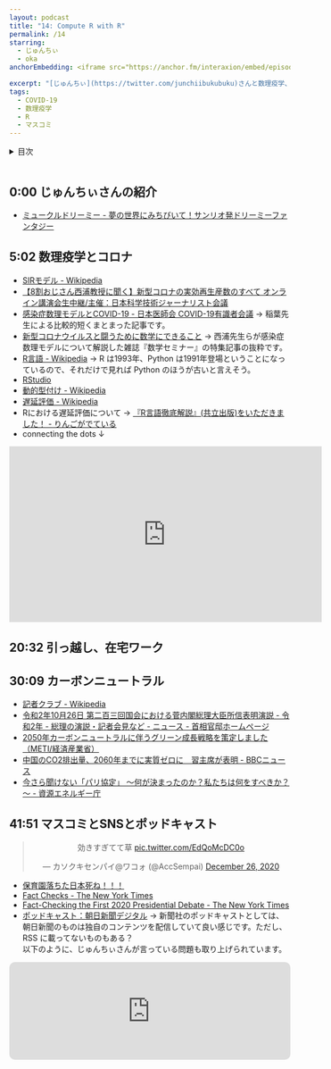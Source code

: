 ```yaml
---
layout: podcast
title: "14: Compute R with R"
permalink: /14
starring:
  - じゅんちぃ
  - oka
anchorEmbedding: <iframe src="https://anchor.fm/interaxion/embed/episodes/14-Compute-R-with-R-epaj3d" height="102px" width="400px" frameborder="0" scrolling="no"></iframe>

excerpt: "[じゅんちぃ](https://twitter.com/junchiibukubuku)さんと数理疫学、カーボンニュートラル、マスコミなどについて話しました。(収録: 2020/12/26)"
tags:
  - COVID-19
  - 数理疫学
  - R
  - マスコミ
---
```


<details>
<!-- https://github.com/gettalong/kramdown/issues/155#issuecomment-339793629 -->
<summary markdown='span'>目次</summary>
<nav>
  * this unordered seed list will be replaced by toc as unordered list
  {:toc}
<!-- https://stackoverflow.com/a/38419441/11480802 -->
</nav>
</details>
<br>

## 0:00 じゅんちぃさんの紹介

- [ミュークルドリーミー - 夢の世界にみちびいて！サンリオ発ドリーミーファンタジー](https://mewkledreamy.com/)

## 5:02 数理疫学とコロナ

- [SIRモデル - Wikipedia](https://ja.wikipedia.org/wiki/SIR%E3%83%A2%E3%83%87%E3%83%AB)
- [【8割おじさん西浦教授に聞く】新型コロナの実効再生産数のすべて オンライン講演会生中継/主催：日本科学技術ジャーナリスト会議](https://live2.nicovideo.jp/watch/lv325833316)
- [感染症数理モデルとCOVID-19 - 日本医師会 COVID-19有識者会議](https://www.covid19-jma-medical-expert-meeting.jp/topic/3925) → 稲葉先生による比較的短くまとまった記事です。
- [新型コロナウイルスと闘うために数学にできること](https://amzn.to/2WKNkkj) → 西浦先生らが感染症数理モデルについて解説した雑誌『数学セミナー』の特集記事の抜粋です。
- [R言語 - Wikipedia](https://ja.wikipedia.org/wiki/R%E8%A8%80%E8%AA%9E) → R は1993年、Python は1991年登場ということになっているので、それだけで見れば Python のほうが古いと言えそう。
- [RStudio](https://rstudio.com/products/rstudio/)
- [動的型付け - Wikipedia](https://ja.wikipedia.org/wiki/%E5%8B%95%E7%9A%84%E5%9E%8B%E4%BB%98%E3%81%91)
- [遅延評価 - Wikipedia](https://ja.wikipedia.org/wiki/%E9%81%85%E5%BB%B6%E8%A9%95%E4%BE%A1)
- Rにおける遅延評価について → [『R言語徹底解説』(共立出版)をいただきました！ - りんごがでている](http://bicycle1885.hatenablog.com/entry/2016/02/11/221706)
- connecting the dots ↓

<div style="text-align: center;">
<iframe width="560" height="315" src="https://www.youtube.com/embed/UF8uR6Z6KLc?start=55" frameborder="0" allow="accelerometer; autoplay; clipboard-write; encrypted-media; gyroscope; picture-in-picture" allowfullscreen></iframe>
</div>

## 20:32 引っ越し、在宅ワーク

## 30:09 カーボンニュートラル

- [記者クラブ - Wikipedia](https://ja.wikipedia.org/wiki/%E8%A8%98%E8%80%85%E3%82%AF%E3%83%A9%E3%83%96)
- [令和2年10月26日 第二百三回国会における菅内閣総理大臣所信表明演説 - 令和2年 - 総理の演説・記者会見など - ニュース - 首相官邸ホームページ](https://www.kantei.go.jp/jp/99_suga/statement/2020/1026shoshinhyomei.html)
- [2050年カーボンニュートラルに伴うグリーン成長戦略を策定しました （METI/経済産業省）](https://www.meti.go.jp/press/2020/12/20201225012/20201225012.html)
- [中国のCO2排出量、2060年までに実質ゼロに　習主席が表明 - BBCニュース](https://www.bbc.com/japanese/54260510)
- [今さら聞けない「パリ協定」 ～何が決まったのか？私たちは何をすべきか？～ - 資源エネルギー庁](https://www.enecho.meti.go.jp/about/special/tokushu/ondankashoene/pariskyotei.html)

## 41:51 マスコミとSNSとポッドキャスト

<div style="text-align: center;">
<blockquote class="twitter-tweet"><p lang="ja" dir="ltr">効きすぎてて草 <a href="https://t.co/EdQoMcDC0o">pic.twitter.com/EdQoMcDC0o</a></p>&mdash; カソクキセンパイ@ワコォ (@AccSempai) <a href="https://twitter.com/AccSempai/status/1342803107550392320?ref_src=twsrc%5Etfw">December 26, 2020</a>
</blockquote> <script async src="https://platform.twitter.com/widgets.js" charset="utf-8"></script>
</div>

- [保育園落ちた日本死ね！！！](https://anond.hatelabo.jp/20160215171759)
- [Fact Checks - The New York Times](https://www.nytimes.com/spotlight/fact-checks)
- [Fact-Checking the First 2020 Presidential Debate - The New York Times](https://www.nytimes.com/live/2020/09/29/us/debate-fact-check)
- [ポッドキャスト：朝日新聞デジタル](https://www.asahi.com/special/podcasts/) → 新聞社のポッドキャストとしては、朝日新聞のものは独自のコンテンツを配信していて良い感じです。ただし、 RSS に載ってないものもある？  
以下のように、じゅんちぃさんが言っている問題も取り上げられています。

<div style="text-align: center;">
<iframe src="https://embed.podcasts.apple.com/us/podcast/107-%E3%83%A1%E3%83%87%E3%82%A3%E3%82%A2%E3%81%AF%E3%82%82%E3%81%AF%E3%82%84%E5%8B%9D%E3%81%A6%E3%81%A3%E3%81%93%E3%81%AA%E3%81%84-%E5%B0%8F%E6%B2%A2%E5%81%A5%E4%BA%8C%E3%81%95%E3%82%93%E3%81%AE%E7%AD%92%E7%BE%8E%E4%BA%AC%E5%B9%B3%E3%81%95%E3%82%93%E8%BF%BD%E6%82%BC%E6%96%87/id1526773927?i=1000501295850&amp;itsct=podcast_box&amp;itscg=30200" height="175px" frameborder="0" sandbox="allow-forms allow-popups allow-same-origin allow-scripts allow-top-navigation-by-user-activation" allow="autoplay *; encrypted-media *;" style="width: 100%; max-width: 660px; overflow: hidden; border-radius: 10px; background: transparent;"></iframe>
</div>
